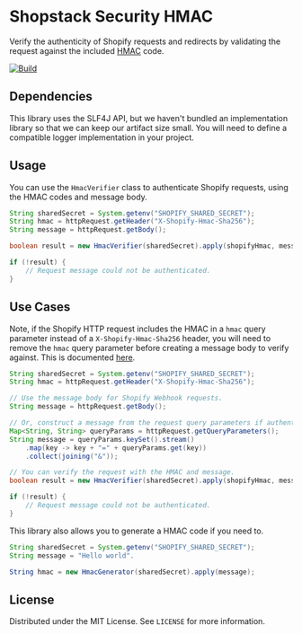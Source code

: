 # Shopstack Security HMAC

Verify the authenticity of Shopify requests and redirects by validating the request against the included
[HMAC](https://shopify.dev/apps/auth/oauth#verification) code.

[![Build](https://github.com/alanguerin/shopstack-security-hmac/actions/workflows/build.yml/badge.svg?branch=main)](https://github.com/alanguerin/shopstack-security-hmac/actions/workflows/build.yml)

## Dependencies

This library uses the SLF4J API, but we haven't bundled an implementation library so that we can keep our artifact size
small. You will need to define a compatible logger implementation in your project.

## Usage

You can use the `HmacVerifier` class to authenticate Shopify requests, using the HMAC codes and message body.

```java
String sharedSecret = System.getenv("SHOPIFY_SHARED_SECRET");
String hmac = httpRequest.getHeader("X-Shopify-Hmac-Sha256");
String message = httpRequest.getBody();

boolean result = new HmacVerifier(sharedSecret).apply(shopifyHmac, message);

if (!result) {
    // Request message could not be authenticated.
}
```

## Use Cases

Note, if the Shopify HTTP request includes the HMAC in a `hmac` query parameter instead of a `X-Shopify-Hmac-Sha256`
header, you will need to remove the `hmac` query parameter before creating a message body to verify against.
This is documented [here](https://shopify.dev/apps/auth/oauth#remove-the-hmac).

```java
String sharedSecret = System.getenv("SHOPIFY_SHARED_SECRET");
String hmac = httpRequest.getHeader("X-Shopify-Hmac-Sha256");

// Use the message body for Shopify Webhook requests.
String message = httpRequest.getBody();

// Or, construct a message from the request query parameters if authenticating a Shopify HTTP GET request. 
Map<String, String> queryParams = httpRequest.getQueryParameters();
String message = queryParams.keySet().stream()
    .map(key -> key + "=" + queryParams.get(key))
    .collect(joining("&"));

// You can verify the request with the HMAC and message.
boolean result = new HmacVerifier(sharedSecret).apply(shopifyHmac, message);

if (!result) {
    // Request message could not be authenticated.
}
```
    
This library also allows you to generate a HMAC code if you need to.

```java
String sharedSecret = System.getenv("SHOPIFY_SHARED_SECRET");
String message = "Hello world".

String hmac = new HmacGenerator(sharedSecret).apply(message);
```

## License

Distributed under the MIT License. See `LICENSE` for more information.
